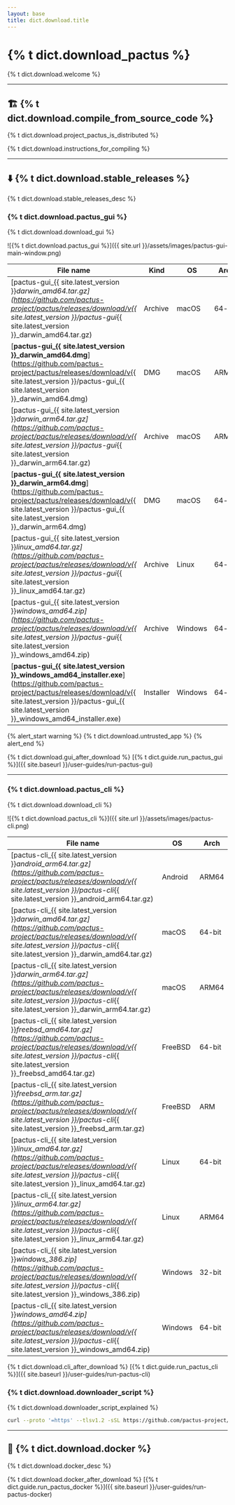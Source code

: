 ```yaml
---
layout: base
title: dict.download.title
---
```


# {% t dict.download_pactus %}

{% t dict.download.welcome %}

---

<h2 id="build">🏗️ {% t dict.download.compile_from_source_code %}</h2>

{% t dict.download.project_pactus_is_distributed %}

{% t dict.download.instructions_for_compiling %}

---

<h2 id="binary">⬇️ {% t dict.download.stable_releases %}</h2>

{% t dict.download.stable_releases_desc %}

<h3 id="gui">{% t dict.download.pactus_gui %}</h3>

{% t dict.download.download_gui %}

![{% t dict.download.pactus_gui %}]({{ site.url }}/assets/images/pactus-gui-main-window.png)

| **File name**                                                                                                                                                                                                                  | **Kind**  | **OS**                                       | **Arch** |
| ------------------------------------------------------------------------------------------------------------------------------------------------------------------------------------------------------------------------------ | --------- | -------------------------------------------- | -------- |
| [pactus-gui_{{ site.latest_version }}_darwin_amd64.tar.gz](https://github.com/pactus-project/pactus/releases/download/v{{ site.latest_version }}/pactus-gui_{{ site.latest_version }}_darwin_amd64.tar.gz)                     | Archive   | <i class="fa-brands fa-apple"></i> macOS     | 64-bit   |
| [**pactus-gui_{{ site.latest_version }}_darwin_amd64.dmg**](https://github.com/pactus-project/pactus/releases/download/v{{ site.latest_version }}/pactus-gui_{{ site.latest_version }}_darwin_amd64.dmg)                       | DMG       | <i class="fa-brands fa-apple"></i> macOS     | ARM64   |
| [pactus-gui_{{ site.latest_version }}_darwin_arm64.tar.gz](https://github.com/pactus-project/pactus/releases/download/v{{ site.latest_version }}/pactus-gui_{{ site.latest_version }}_darwin_arm64.tar.gz)                     | Archive   | <i class="fa-brands fa-apple"></i> macOS     | ARM64   |
| [**pactus-gui_{{ site.latest_version }}_darwin_arm64.dmg**](https://github.com/pactus-project/pactus/releases/download/v{{ site.latest_version }}/pactus-gui_{{ site.latest_version }}_darwin_arm64.dmg)                       | DMG       | <i class="fa-brands fa-apple"></i> macOS     | 64-bit   |
| [pactus-gui_{{ site.latest_version }}_linux_amd64.tar.gz](https://github.com/pactus-project/pactus/releases/download/v{{ site.latest_version }}/pactus-gui_{{ site.latest_version }}_linux_amd64.tar.gz)                       | Archive   | <i class="fa-brands fa-linux"></i> Linux     | 64-bit   |
| [pactus-gui_{{ site.latest_version }}_windows_amd64.zip](https://github.com/pactus-project/pactus/releases/download/v{{ site.latest_version }}/pactus-gui_{{ site.latest_version }}_windows_amd64.zip)                         | Archive   | <i class="fa-brands fa-windows"></i> Windows | 64-bit   |
| [**pactus-gui_{{ site.latest_version }}_windows_amd64_installer.exe**](https://github.com/pactus-project/pactus/releases/download/v{{ site.latest_version }}/pactus-gui_{{ site.latest_version }}_windows_amd64_installer.exe) | Installer | <i class="fa-brands fa-windows"></i> Windows | 64-bit   |

{% alert_start warning %}
  {% t dict.download.untrusted_app %}
{% alert_end %}

{% t dict.download.gui_after_download %} [{% t dict.guide.run_pactus_gui %}]({{ site.baseurl }}/user-guides/run-pactus-gui)

---

<h3 id="cli">{% t dict.download.pactus_cli %}</h3>

{% t dict.download.download_cli %}

![{% t dict.download.pactus_cli %}]({{ site.url }}/assets/images/pactus-cli.png)

| **File name**                                                                                                                                                                                                | **OS**                                       | **Arch** |
| ------------------------------------------------------------------------------------------------------------------------------------------------------------------------------------------------------------ | -------------------------------------------- | -------- |
| [pactus-cli_{{ site.latest_version }}_android_arm64.tar.gz](https://github.com/pactus-project/pactus/releases/download/v{{ site.latest_version }}/pactus-cli_{{ site.latest_version }}_android_arm64.tar.gz) | <i class="fa-brands fa-android"></i> Android | ARM64    |
| [pactus-cli_{{ site.latest_version }}_darwin_amd64.tar.gz](https://github.com/pactus-project/pactus/releases/download/v{{ site.latest_version }}/pactus-cli_{{ site.latest_version }}_darwin_amd64.tar.gz)   | <i class="fa-brands fa-apple"></i> macOS     | 64-bit   |
| [pactus-cli_{{ site.latest_version }}_darwin_arm64.tar.gz](https://github.com/pactus-project/pactus/releases/download/v{{ site.latest_version }}/pactus-cli_{{ site.latest_version }}_darwin_arm64.tar.gz)   | <i class="fa-brands fa-apple"></i> macOS     | ARM64    |
| [pactus-cli_{{ site.latest_version }}_freebsd_amd64.tar.gz](https://github.com/pactus-project/pactus/releases/download/v{{ site.latest_version }}/pactus-cli_{{ site.latest_version }}_freebsd_amd64.tar.gz) | <i class="fa-brands fa-freebsd"></i> FreeBSD | 64-bit   |
| [pactus-cli_{{ site.latest_version }}_freebsd_arm.tar.gz](https://github.com/pactus-project/pactus/releases/download/v{{ site.latest_version }}/pactus-cli_{{ site.latest_version }}_freebsd_arm.tar.gz)     | <i class="fa-brands fa-freebsd"></i> FreeBSD | ARM      |
| [pactus-cli_{{ site.latest_version }}_linux_amd64.tar.gz](https://github.com/pactus-project/pactus/releases/download/v{{ site.latest_version }}/pactus-cli_{{ site.latest_version }}_linux_amd64.tar.gz)     | <i class="fa-brands fa-linux"></i> Linux     | 64-bit   |
| [pactus-cli_{{ site.latest_version }}_linux_arm64.tar.gz](https://github.com/pactus-project/pactus/releases/download/v{{ site.latest_version }}/pactus-cli_{{ site.latest_version }}_linux_arm64.tar.gz)     | <i class="fa-brands fa-linux"></i> Linux     | ARM64    |
| [pactus-cli_{{ site.latest_version }}_windows_386.zip](https://github.com/pactus-project/pactus/releases/download/v{{ site.latest_version }}/pactus-cli_{{ site.latest_version }}_windows_386.zip)           | <i class="fa-brands fa-windows"></i> Windows | 32-bit   |
| [pactus-cli_{{ site.latest_version }}_windows_amd64.zip](https://github.com/pactus-project/pactus/releases/download/v{{ site.latest_version }}/pactus-cli_{{ site.latest_version }}_windows_amd64.zip)       | <i class="fa-brands fa-windows"></i> Windows | 64-bit   |

{% t dict.download.cli_after_download %} [{% t dict.guide.run_pactus_cli %}]({{ site.baseurl }}/user-guides/run-pactus-cli)

<h3 id="downloader_script">{% t dict.download.downloader_script %}</h3>

{% t dict.download.downloader_script_explained %}

```sh
curl --proto '=https' --tlsv1.2 -sSL https://github.com/pactus-project/pactus/releases/download/v{{ site.latest_version }}/pactus_downloader.sh | sh
```

---

<h2 id="docker">🐳 {% t dict.download.docker %}</h2>

{% t dict.download.docker_desc %}

{% t dict.download.docker_after_download %} [{% t dict.guide.run_pactus_docker %}]({{ site.baseurl }}/user-guides/run-pactus-docker)

